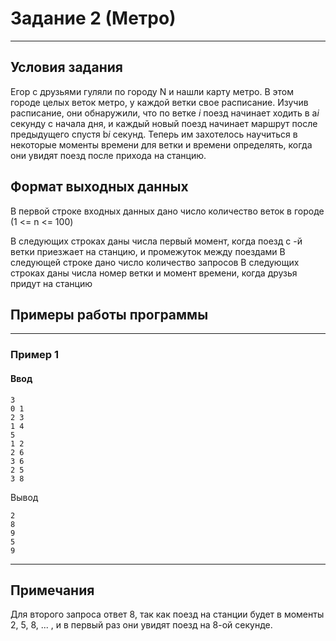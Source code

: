 # Задание 2 (Метро)

---

## Условия задания

Егор с друзьями гуляли по городу N и нашли карту метро. В этом городе целых веток метро, у каждой ветки свое расписание.
Изучив расписание, они обнаружили, что по ветке *i* поезд начинает ходить в a*i* секунду с начала дня, и каждый новый
поезд
начинает маршрут после предыдущего спустя b*i* секунд. Теперь им захотелось научиться в некоторые моменты времени для
ветки и
времени определять, когда они увидят поезд после прихода на станцию.

## Формат выходных данных

В первой строке входных данных дано число количество веток в городе (1 <= n <= 100)

В следующих строках даны числа первый момент, когда поезд с -й ветки приезжает на станцию, и промежуток между поездами
В следующей строке дано число количество запросов
В следующих строках даны числа номер ветки и момент времени, когда друзья придут на станцию

## Примеры работы программы

---

### Пример 1


#### Ввод
``` 
3
0 1
2 3
1 4
5
1 2
2 6
3 6
2 5
3 8
```

Вывод
```
2
8
9
5
9
```
---

## Примечания

Для второго запроса ответ 8, так как поезд на станции будет в моменты 2, 5, 8, ... , и в первый раз они увидят поезд на
8-ой секунде.